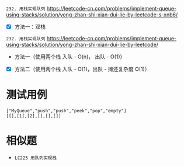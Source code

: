 
`232. 用栈实现队列` https://leetcode-cn.com/problems/implement-queue-using-stacks/solution/yong-zhan-shi-xian-dui-lie-by-leetcode-s-xnb6/
- [x] 方法一：双栈

`232. 用栈实现队列` https://leetcode-cn.com/problems/implement-queue-using-stacks/solution/yong-zhan-shi-xian-dui-lie-by-leetcode/
- 方法一（使用两个栈 入队 - O(n)， 出队 - O(1)）
- [x] 方法二（使用两个栈 入队 - O(1)，出队 - 摊还复杂度 O(1)）

# 测试用例

```
["MyQueue","push","push","peek","pop","empty"]
[[],[1],[2],[],[],[]]
```

# 相似题

- `LC225 用队列实现栈`
